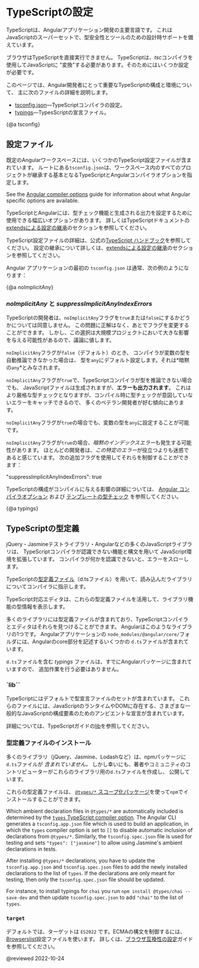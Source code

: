 # TypeScriptの設定

TypeScriptは、Angularアプリケーション開発の主要言語です。
これはJavaScriptのスーパーセットで、型安全性とツールのための設計時サポートを備えています。

ブラウザはTypeScriptを直接実行できません。
TypeScriptは、*tsc*コンパイラを使用してJavaScriptに "変換"する必要があります。そのためにはいくつか設定が必要です。

このページでは、Angular開発者にとって重要なTypeScriptの構成と環境について、
主に次のファイルの詳細を説明します。

* [tsconfig.json](guide/typescript-configuration#tsconfig)&mdash;TypeScriptコンパイラの設定。
* [typings](guide/typescript-configuration#typings)&mdash;TypesScriptの宣言ファイル。


{@a tsconfig}

## 設定ファイル

既定のAngularワークスペースには、いくつかのTypeScript設定ファイルが含まれています。
ルートにある`tsconfig.json`は、ワークスペース内のすべてのプロジェクトが継承する基本となるTypeScriptとAngularコンパイラオプションを指定します。

<div class="alert is-helpful">

See the [Angular compiler options](guide/angular-compiler-options) guide for information about what Angular specific options are available.

</div>

TypeScriptとAngularには、型チェック機能と生成される出力を設定するために使用できる幅広いオプションがあります。
詳しくはTypeScriptドキュメントの[extendsによる設定の継承](https://www.typescriptlang.org/docs/handbook/tsconfig-json.html#configuration-inheritance-with-extends)のセクションを参照してください。

<div class="alert is-helpful">

TypeScript設定ファイルの詳細は、公式の[TypeScript ハンドブック](https://www.typescriptlang.org/docs/handbook/tsconfig-json.html)を参照してください。
設定の継承について詳しくは、[extendsによる設定の継承](https://www.typescriptlang.org/docs/handbook/tsconfig-json.html#configuration-inheritance-with-extends)のセクションを参照してください。

</div>

Angular アプリケーションの最初の `tsconfig.json` は通常、次の例のようになります：

<code-example header="tsconfig.json" path="getting-started/tsconfig.0.json"></code-example>

{@a noImplicitAny}

### *noImplicitAny* と *suppressImplicitAnyIndexErrors*

TypeScriptの開発者は、`noImplicitAny`フラグを`true`または`false`にするかどうかについては同意しません。
この問題に正解はなく、あとでフラグを変更することができます。
しかし、この選択は大規模プロジェクトにおいて大きな影響を与える可能性があるので、議論に値します。

`noImplicitAny`フラグが`false`（デフォルト）のとき、
コンパイラが変数の型を自動推論できなかった場合は、
型を`any`にデフォルト設定します。それは*暗黙の`any`*とみなされます。

`noImplicitAny`フラグが`true`で、TypeScriptコンパイラが型を推論できない場合でも、
JavaScriptファイルは生成されますが、**エラーも出力されます**。
これはより厳格な型チェックとなりますが、コンパイル時に型チェックが意図していないエラーをキャッチできるので、
多くのベテラン開発者が好む傾向にあります。

`noImplicitAny`フラグが`true`の場合でも、変数の型を`any`に設定することが可能です。

`noImplicitAny`フラグが`true`の場合、*暗黙のインデックスエラー*も発生する可能性があります。
ほとんどの開発者は、*この特定のエラー*が役立つよりも迷惑であると感じています。
次の追加フラグを使用してそれらを制御することができます：

<code-example>

  "suppressImplicitAnyIndexErrors": true

</code-example>

<div class="alert is-helpful">

TypeScriptの構成がコンパイルに与える影響の詳細については、 [Angular コンパイラオプション](guide/angular-compiler-options) および [テンプレートの型チェック](guide/template-typecheck) を参照してください。

</div>


{@a typings}

## TypeScriptの型定義

jQuery・Jasmineテストライブラリ・Angularなどの多くのJavaScriptライブラリは、
TypeScriptコンパイラが認識できない機能と構文を用いて
JavaScript環境を拡張しています。
コンパイラが何かを認識できないと、エラーをスローします。

TypeScriptの[型定義ファイル](https://www.typescriptlang.org/docs/handbook/writing-declaration-files.html)（d.tsファイル）を用いて、読み込んだライブラリについてコンパイラに指示します。

TypeScript対応エディタは、これらの型定義ファイルを活用して、ライブラリ機能の型情報を表示します。

多くのライブラリには型定義ファイルが含まれており、TypeScriptコンパイラとエディタはそれらを見つけることができます。
Angularはこのようなライブラリの1つです。
Angularアプリケーションの `node_modules/@angular/core/`フォルダには、Angularのcore部分を記述するいくつかの `d.ts`ファイルが含まれています。

<div class="alert is-helpful">

`d.ts`ファイルを含む *typings* ファイルは、すでにAngularパッケージに含まれていますので、
追加作業を行う必要はありません。

</div>

### `lib``

TypeScriptにはデフォルトで型宣言ファイルのセットが含まれています。
これらのファイルには、JavaScriptのランタイムやDOMに存在する、さまざまな一般的なJavaScriptの構成要素のためのアンビエントな宣言が含まれています。

詳細については、TypeScriptガイドの[lib](https://www.typescriptlang.org/tsconfig#lib)を参照してください。

### 型定義ファイルのインストール

多くのライブラリ（jQuery、Jasmine、Lodashなど）は、npmパッケージに`d.ts`ファイルが *含まれていません。*
しかし幸いにも、著者やコミュニティのコントリビューターがこれらのライブラリ用の`d.ts`ファイルを作成し、
公開しています。

これらの型定義ファイルは、
[`@types/*` スコープ化パッケージ](https://www.typescriptlang.org/docs/handbook/declaration-files/consumption.html)を使って`npm`でインストールすることができます。

Which ambient declaration files in `@types/*` are automatically included is determined by
the [`types` TypeScript compiler option](https://www.typescriptlang.org/tsconfig#types). The Angular
CLI generates a `tsconfig.app.json` file which is used to build an application, in which the
`types` compiler option is set to `[]` to disable automatic inclusion of declarations
from `@types/*`. Similarly, the `tsconfig.spec.json` file is used for testing and sets
`"types": ["jasmine"]` to allow using Jasmine's ambient declarations in tests.

After installing `@types/*` declarations, you have to update the `tsconfig.app.json` and
`tsconfig.spec.json` files to add the newly installed declarations to the list of `types`. If the
declarations are only meant for testing, then only the `tsconfig.spec.json` file should be updated.

For instance, to install typings for `chai` you run `npm install @types/chai --save-dev` and then
update `tsconfig.spec.json` to add `"chai"` to the list of `types`.

<a id="target"></a>

### `target`

デフォルトでは、ターゲットは `ES2022` です。ECMAの構文を制御するには、[Browserslist](https://github.com/browserslist/browserslist)設定ファイルを使います。
詳しくは、[ブラウザ互換性の設定](/guide/build#configuring-browser-compatibility)ガイドを参照してください。

<!-- links -->

<!-- external links -->

<!-- end links -->

@reviewed 2022-10-24
